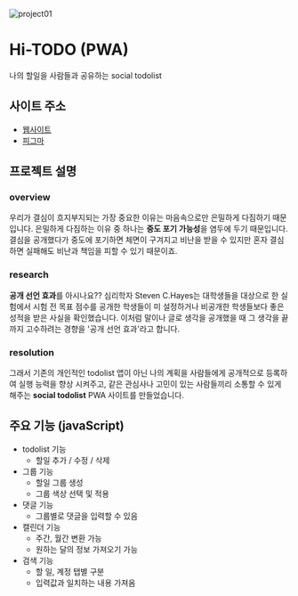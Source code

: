 ![project01](https://user-images.githubusercontent.com/110226576/209320810-a6fd1589-8ae4-45b0-9cd4-d8eba053b610.png)

# Hi-TODO (PWA)
나의 할일을 사람들과 공유하는 social todolist

## 사이트 주소
- <a href="https://pcy09.github.io/04_Hi-TODO/" target="_blank">웹사이트</a>
- <a href="https://www.figma.com/proto/Kwqlx1WOWcEY9D5mhy57Y2/todoList?page-id=5%3A2088&node-id=59%3A24&viewport=-219%2C3654%2C0.95&scaling=scale-down&starting-point-node-id=59%3A24" target="_blank">피그마</a>
## 프로젝트 설명

### overview
우리가 결심이 흐지부지되는 가장 중요한 이유는 마음속으로만 은밀하게 다짐하기 때문입니다. 은밀하게 다짐하는 이유 중 하나는 <b>중도 포기 가능성</b>을 염두에 두기 때문입니다. 결심을 공개했다가 중도에 포기하면 체면이 구겨지고 비난을 받을 수 있지만 혼자 결심하면 실패해도 비난과 책임을 피할 수 있기 때문이죠.
### research
<b>공개 선언 효과</b>를 아시나요?? 심리학자 Steven C.Hayes는 대학생들을 대상으로 한 실험에서 시험 전 목표 점수를 공개한 학생들이 미 설정하거나 비공개한 학생들보다 좋은 성적을 받은 사실을 확인했습니다. 이처럼 말이나 글로 생각을 공개했을 때 그 생각을 끝까지 고수하려는 경향을 '공개 선언 효과'라고 합니다.
### resolution
그래서 기존의 개인적인 todolist 앱이 아닌 나의 계획을 사람들에게 공개적으로 등록하여 실행 능력을 향상 시켜주고, 같은 관심사나 고민이 있는 사람들끼리 소통할 수 있게 해주는 <b>social todolist</b> PWA 사이트를 만들었습니다.

## 주요 기능 (javaScript)
* todolist 기능
  - 할일 추가 / 수정 / 삭제
* 그룹 기능
  - 할일 그룹 생성
  - 그룹 색상 선택 및 적용
* 댓글 기능
  - 그룹별로 댓글을 입력할 수 있음
* 캘린더 기능
  - 주간, 월간 변환 가능
  - 원하는 달의 정보 가져오기 가능
* 검색 기능
  - 할 일, 계정 탭별 구분
  - 입력값과 일치하는 내용 가져옴
  
  
  
  
  
  
  
  
  
  
  
  
  
